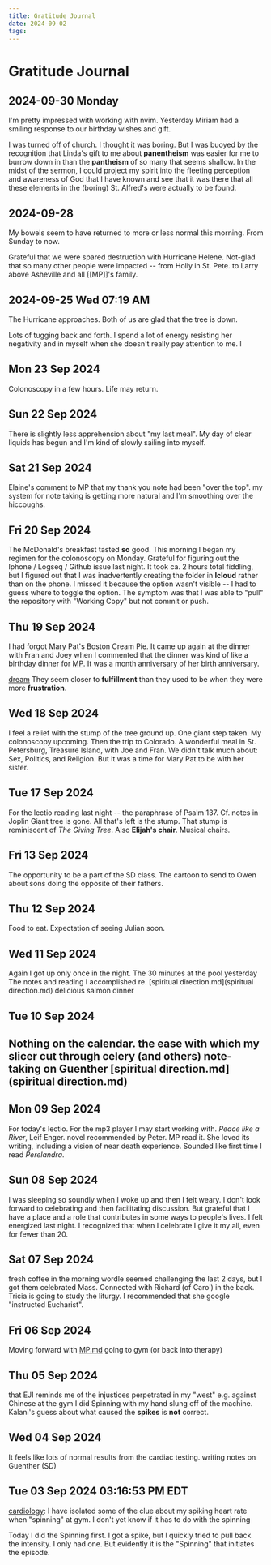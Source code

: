 ```yaml
---
title: Gratitude Journal
date: 2024-09-02
tags: 
---
```


# Gratitude Journal

## 2024-09-30 Monday

I'm pretty impressed with working with nvim. Yesterday Miriam had a smiling response to our birthday wishes and gift.

I was turned off of church. I thought it was boring. But I was buoyed by the recognition that Linda's gift to me about **panentheism** was easier for me to burrow down in than the **pantheism** of so many that seems shallow. In the midst of the sermon, I could project my spirit into the fleeting perception and awareness of God that I have known and see that it was there that all these elements in the (boring) St. Alfred's were actually to be found.

## 2024-09-28

My bowels seem to have returned to more or less normal this morning. From Sunday to now.

Grateful that we were spared destruction with Hurricane Helene. Not-glad that so many other people were impacted -- from Holly in St. Pete. to Larry above Asheville and all [[MP]]'s family.

## 2024-09-25 Wed 07:19 AM

The Hurricane approaches. Both of us are glad that the tree is down.

Lots of tugging back and forth. I spend a lot of energy resisting her negativity and in myself when she doesn't really pay attention to me. l

## Mon 23 Sep 2024

Colonoscopy in a few hours. Life may return.

## Sun 22 Sep 2024

There is slightly less apprehension about "my last meal". My day of clear liquids has begun and I'm kind of slowly sailing into myself.

## Sat 21 Sep 2024

Elaine's comment to MP that my thank you note had been "over the top".
my system for note taking is getting more natural and I'm smoothing over the hiccoughs.

## Fri 20 Sep 2024

The McDonald's breakfast tasted **so** good. This morning I began my regimen for the colonoscopy on Monday.
Grateful for figuring out the Iphone / Logseq / Github issue last night. It took ca. 2 hours total fiddling, but I figured out that I was inadvertently creating the folder in **Icloud** rather than on the phone. I missed it because the option wasn't visible -- I had to guess where to toggle the option. The symptom was that I was able to "pull" the repository with "Working Copy" but not commit or push.

## Thu 19 Sep 2024

  I had forgot Mary Pat's Boston Cream Pie. It came up again at the dinner with Fran and Joey when I commented that the dinner was kind of like a birthday dinner for [MP](MP.md). It was a month anniversary of her birth anniversary.
  
  [dream](dream.md) They seem closer to **fulfillment** than they used to be when they were more **frustration**.

## Wed 18 Sep 2024

I feel a relief with the stump of the tree ground up. One giant step taken.
My colonoscopy upcoming. Then the trip to Colorado.
A wonderful meal in St. Petersburg, Treasure Island, with Joe and Fran. We didn't talk much about: Sex, Politics, and Religion. But it was a time for Mary Pat to be with her sister.

## Tue 17 Sep 2024

For the lectio reading last night -- the paraphrase of Psalm 137. Cf. notes in Joplin
Giant tree is gone. All that's left is the stump. That stump is reminiscent of *The Giving Tree*. Also **Elijah's chair**. Musical chairs.

## Fri 13 Sep 2024

The opportunity to be a part of the SD class.
The cartoon to send to Owen about sons doing the opposite of their fathers.

## Thu 12 Sep 2024  
  
  Food to eat. Expectation of seeing Julian soon.

## Wed 11 Sep 2024

Again I got up only once in the night.
The 30 minutes at the pool yesterday
The notes and reading I accomplished re. [spiritual direction.md](spiritual direction.md)
delicious salmon dinner

## Tue 10 Sep 2024

Nothing on the calendar.
the ease with which my slicer cut through celery (and others)
note-taking on Guenther [spiritual direction.md](spiritual direction.md)
-

## Mon 09 Sep 2024

For today's lectio. For the mp3 player I may start working with.
*Peace like a River*, Leif Enger. novel recommended by Peter. MP read it. She loved its writing, including a vision of near death experience. Sounded like first time I read *Perelandra*.

## Sun 08 Sep 2024

  I was sleeping so soundly when I woke up and then I felt weary. I don't look forward to celebrating and then facilitating discussion. But grateful that I have a place and a role that contributes in some ways to people's lives. I felt energized last night. I recognized that when I celebrate I give it my all, even for fewer than 20.

## Sat 07 Sep 2024

fresh coffee in the morning
wordle seemed challenging the last 2 days, but I got them
celebrated Mass. Connected with Richard (of Carol) in the back.
Tricia is going to study the liturgy. I recommended that she google "instructed Eucharist".

## Fri 06 Sep 2024

Moving forward with [MP.md](MP.md) going to gym (or back into therapy)

## Thu 05 Sep 2024

that EJI reminds me of the injustices perpetrated in my "west" e.g. against Chinese
at the gym I did Spinning with my hand slung off of the machine. Kalani's guess about what caused the **spikes** is **not** correct.

## Wed 04 Sep 2024

It feels like lots of normal results from the cardiac testing.
writing notes on Guenther (SD)

## Tue 03 Sep 2024 03:16:53 PM EDT

  [cardiology](cardiology.md): I have isolated some of the clue about my spiking heart rate when "spinning" at gym. I don't yet know if it has to do with the spinning
  
  Today I did the Spinning first. I got a spike, but I quickly tried to pull back the intensity. I only had one. But evidently it is the "Spinning" that initiates the episode.
